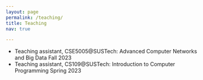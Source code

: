 ```yaml
---
layout: page
permalink: /teaching/
title: Teaching
nav: true

---
```

- Teaching assistant, CSE5005@SUSTech: Advanced Computer Networks and Big Data Fall 2023
- Teaching assistant, CS109@SUSTech: Introduction to Computer Programming Spring 2023

